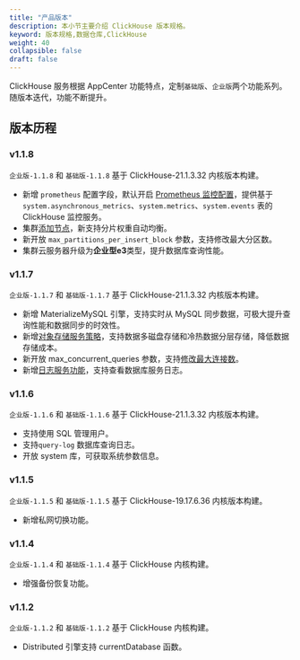 ```yaml
---
title: "产品版本"
description: 本小节主要介绍 ClickHouse 版本规格。 
keyword: 版本规格,数据仓库,ClickHouse
weight: 40
collapsible: false
draft: false
---
```



ClickHouse 服务根据 AppCenter 功能特点，定制`基础版`、`企业版`两个功能系列。随版本迭代，功能不断提升。

## 版本历程

### v1.1.8

`企业版-1.1.8` 和 `基础版-1.1.8` 基于 ClickHouse-21.1.3.32 内核版本构建。

- 新增 `prometheus` 配置字段，默认开启 [Prometheus 监控配置](../../manual/metrics_alarm/monitor_prometheus)，提供基于 `system.asynchronous_metrics`、`system.metrics`、`system.events` 表的 ClickHouse 监控服务。
- 集群[添加节点](../../manual/node_lifecycle/create_node)，新支持分片权重自动均衡。
- 新开放 `max_partitions_per_insert_block` 参数，支持修改最大分区数。
- 集群云服务器升级为**企业型e3**类型，提升数据库查询性能。

### v1.1.7

`企业版-1.1.7` 和 `基础版-1.1.7` 基于 ClickHouse-21.1.3.32 内核版本构建。

- 新增 MaterializeMySQL 引擎，支持实时从 MySQL 同步数据，可极大提升查询性能和数据同步的时效性。
- 新增[对象存储服务策略](../../manual/data_storage/storage_info)，支持数据多磁盘存储和冷热数据分层存储，降低数据存储成本。
- 新开放 max_concurrent_queries 参数，支持[修改最大连接数](../../manual/config_para/check_para)。
- 新增[日志服务功能](../../manual/mgt_log/enable_log_service)，支持查看数据库服务日志。

### v1.1.6

`企业版-1.1.6` 和 `基础版-1.1.6` 基于 ClickHouse-21.1.3.32 内核版本构建。

- 支持使用 SQL 管理用户。 
- 支持`query-log` 数据库查询日志。 
- 开放 system 库，可获取系统参数信息。

### v1.1.5

`企业版-1.1.5` 和 `基础版-1.1.5` 基于 ClickHouse-19.17.6.36 内核版本构建。

- 新增私网切换功能。

### v1.1.4

`企业版-1.1.4` 和 `基础版-1.1.4` 基于 ClickHouse 内核构建。

- 增强备份恢复功能。

### v1.1.2

`企业版-1.1.2` 和 `基础版-1.1.2` 基于 ClickHouse 内核构建。

- Distributed 引擎支持 currentDatabase 函数。
